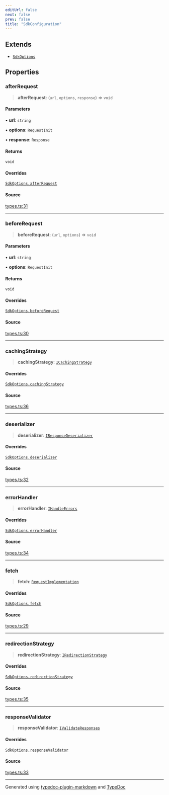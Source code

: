 ```yaml
---
editUrl: false
next: false
prev: false
title: "SdkConfiguration"
---
```


## Extends

- [`SdkOptions`](/api/interfaces/sdkoptions/)

## Properties

### afterRequest

> **afterRequest**: (`url`, `options`, `response`) => `void`

#### Parameters

• **url**: `string`

• **options**: `RequestInit`

• **response**: `Response`

#### Returns

`void`

#### Overrides

[`SdkOptions.afterRequest`](/api/interfaces/sdkoptions/#afterrequest)

#### Source

[types.ts:31](https://github.com/fostertheweb/spotify-web-sdk/blob/8d95f4b/src/types.ts#L31)

***

### beforeRequest

> **beforeRequest**: (`url`, `options`) => `void`

#### Parameters

• **url**: `string`

• **options**: `RequestInit`

#### Returns

`void`

#### Overrides

[`SdkOptions.beforeRequest`](/api/interfaces/sdkoptions/#beforerequest)

#### Source

[types.ts:30](https://github.com/fostertheweb/spotify-web-sdk/blob/8d95f4b/src/types.ts#L30)

***

### cachingStrategy

> **cachingStrategy**: [`ICachingStrategy`](/api/interfaces/icachingstrategy/)

#### Overrides

[`SdkOptions.cachingStrategy`](/api/interfaces/sdkoptions/#cachingstrategy)

#### Source

[types.ts:36](https://github.com/fostertheweb/spotify-web-sdk/blob/8d95f4b/src/types.ts#L36)

***

### deserializer

> **deserializer**: [`IResponseDeserializer`](/api/interfaces/iresponsedeserializer/)

#### Overrides

[`SdkOptions.deserializer`](/api/interfaces/sdkoptions/#deserializer)

#### Source

[types.ts:32](https://github.com/fostertheweb/spotify-web-sdk/blob/8d95f4b/src/types.ts#L32)

***

### errorHandler

> **errorHandler**: [`IHandleErrors`](/api/interfaces/ihandleerrors/)

#### Overrides

[`SdkOptions.errorHandler`](/api/interfaces/sdkoptions/#errorhandler)

#### Source

[types.ts:34](https://github.com/fostertheweb/spotify-web-sdk/blob/8d95f4b/src/types.ts#L34)

***

### fetch

> **fetch**: [`RequestImplementation`](/api/type-aliases/requestimplementation/)

#### Overrides

[`SdkOptions.fetch`](/api/interfaces/sdkoptions/#fetch)

#### Source

[types.ts:29](https://github.com/fostertheweb/spotify-web-sdk/blob/8d95f4b/src/types.ts#L29)

***

### redirectionStrategy

> **redirectionStrategy**: [`IRedirectionStrategy`](/api/interfaces/iredirectionstrategy/)

#### Overrides

[`SdkOptions.redirectionStrategy`](/api/interfaces/sdkoptions/#redirectionstrategy)

#### Source

[types.ts:35](https://github.com/fostertheweb/spotify-web-sdk/blob/8d95f4b/src/types.ts#L35)

***

### responseValidator

> **responseValidator**: [`IValidateResponses`](/api/interfaces/ivalidateresponses/)

#### Overrides

[`SdkOptions.responseValidator`](/api/interfaces/sdkoptions/#responsevalidator)

#### Source

[types.ts:33](https://github.com/fostertheweb/spotify-web-sdk/blob/8d95f4b/src/types.ts#L33)

***

Generated using [typedoc-plugin-markdown](https://www.npmjs.com/package/typedoc-plugin-markdown) and [TypeDoc](https://typedoc.org/)
